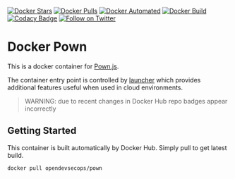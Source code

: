 [![Docker Stars](https://img.shields.io/docker/stars/opendevsecops/pown.svg)](https://hub.docker.com/r/opendevsecops/pown/)
[![Docker Pulls](https://img.shields.io/docker/pulls/opendevsecops/pown.svg)](https://hub.docker.com/r/opendevsecops/pown/)
[![Docker Automated](https://img.shields.io/docker/automated/opendevsecops/pown.svg)](https://hub.docker.com/r/opendevsecops/pown/)
[![Docker Build](https://img.shields.io/docker/build/opendevsecops/pown.svg)](https://hub.docker.com/r/opendevsecops/pown/)
[![Codacy Badge](https://api.codacy.com/project/badge/Grade/7b65378fd45d4e96960a1b8fe6c5b08f)](https://www.codacy.com/app/OpenDevSecOps/docker-pown?utm_source=github.com&amp;utm_medium=referral&amp;utm_content=opendevsecops/docker-pown&amp;utm_campaign=Badge_Grade)
[![Follow on Twitter](https://img.shields.io/twitter/follow/opendevsecops.svg?logo=twitter)](https://twitter.com/opendevsecops)

# Docker Pown

This is a docker container for [Pown.js](https://pownjs.com/).

The container entry point is controlled by [launcher](https://github.com/opendevsecops/go-launcher) which provides additional features useful when used in cloud environments.

> WARNING: due to recent changes in Docker Hub repo badges appear incorrectly

## Getting Started

This container is built automatically by Docker Hub. Simply pull to get latest build.

```sh
docker pull opendevsecops/pown
```
